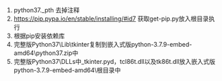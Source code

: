 1. python37._pth 去掉注释
2. https://pip.pypa.io/en/stable/installing/#id7 获取get-pip.py放入根目录执行
3. 根据pip安装依赖库
4. 完整版Python37\Lib\tkinter复制到嵌入式版python-3.7.9-embed-amd64\python37.zip中
5. 完整版Python37\DLLs中_tkinter.pyd，tcl86t.dll以及tk86t.dll放入嵌入式版python-3.7.9-embed-amd64\根目录中